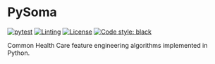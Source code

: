 # PySoma

[![pytest](https://github.com/GDITHealth/pysoma/workflows/pytest/badge.svg)](https://github.com/GDITHealth/pysoma/actions?query=workflow%3Apytest)
[![Linting](https://github.com/GDITHealth/pysoma/workflows/Linting/badge.svg)](https://github.com/GDITHealth/pysoma/actions?query=workflow%3ALinting)
[![License](https://img.shields.io/badge/License-MIT-yellow.svg)](https://github.com/GDITHealth/pysoma/blob/main/LICENSE)
[![Code style: black](https://img.shields.io/badge/code%20style-black-000000.svg)](https://github.com/psf/black)

Common Health Care feature engineering algorithms implemented in Python.
